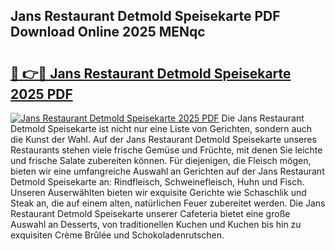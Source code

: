 ## Jans Restaurant Detmold Speisekarte PDF Download Online 2025 MENqc

# <h2><a href="http://gcafsv.nevu.top/?p=Jans+Restaurant+Detmold+Speisekarte">🔗 👉🔴 Jans Restaurant Detmold Speisekarte 2025 PDF</a></h2>

[![Jans Restaurant Detmold Speisekarte 2025 PDF](https://i.imgur.com/dBaPXMq.png)](http://gcafsv.nevu.top/?p=Jans+Restaurant+Detmold+Speisekarte)
Die Jans Restaurant Detmold Speisekarte ist nicht nur eine Liste von Gerichten, sondern auch die Kunst der Wahl. Auf der Jans Restaurant Detmold Speisekarte unseres Restaurants stehen viele frische Gemüse und Früchte, mit denen Sie leichte und frische Salate zubereiten können. Für diejenigen, die Fleisch mögen, bieten wir eine umfangreiche Auswahl an Gerichten auf der Jans Restaurant Detmold Speisekarte an: Rindfleisch, Schweinefleisch, Huhn und Fisch. Unseren Auserwählten bieten wir exquisite Gerichte wie Schaschlik und Steak an, die auf einem alten, natürlichen Feuer zubereitet werden. Die Jans Restaurant Detmold Speisekarte unserer Cafeteria bietet eine große Auswahl an Desserts, von traditionellen Kuchen und Kuchen bis hin zu exquisiten Crème Brûlée und Schokoladenrutschen.
